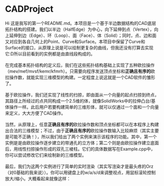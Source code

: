 # CADProject  
Hi 这是我写的第一个README.md。本项目是一个基于半边数据结构的CAD底层拓扑结构的搭建。我们以半边（HalfEdge）为中心，向下延伸到点（Vertex），向上延伸到边（Edge）、环（Loop）、面（Face）、体（Solid）；同时，点、边和面又对应到各自几何上的Point、Curve和Surface。本项目中保留了Curve和Surface的接口，从原理上说是可以绘制更复杂的曲线，但我还没有打算去实现它:D所以目前看到的实例都是由直线段构成的。<br><br>
在完成基本拓扑结构的定义后，我们在这些拓扑结构基础上实现了五种欧拉操作（mev/mef/mvsf/kemr/kfmrh）。只需要向程序发送顶点坐标和**正确且有序的**欧拉操作数，就能实现三维模型的构建。一定程度上说这就是一个CAD软件的雏形了。<br><br>
基于欧拉操作，我们还实现了线性的扫掠，即由面从一个向量的起点扫掠到终点，其路径上所经过的点共同构成一个2.5维的体，就像SolidWorks中的拉伸凸台/基体操作一样。此后用户若要构建简单的三维形体，就可以仅通过一个面和一个向量来定义，大大方便了CAD操作。<br><br>
当然，从原理上，任意**正确且有序的**欧拉操作数和顶点坐标都可以在本程序上构建出合法的三维模型；不过，由于**正确且有序的**欧拉操作数输入比较麻烦（其实主要是可能不正确！），所以我们给出了两个实例来演示该程序的功能。其中，第一个实例是是由欧拉操作逐步建立的带通孔的立方体；第二个则是由欧拉操作建立底面后，用线性扫掠操作形成的双孔三棱柱。它们的具体数据写在Example.cpp中，你可以尝试修改它们来绘制新的三维模型。<br><br>
最后，我们为这两个实例进行了简单的实时渲染（其实写渲染才是最头疼的Orz（对0基础的我来说））。你可以用键盘上的w/a/s/d来调整视点，用鼠标滚轮控制放大/缩小。大概看起来就像这样：<br><br>
